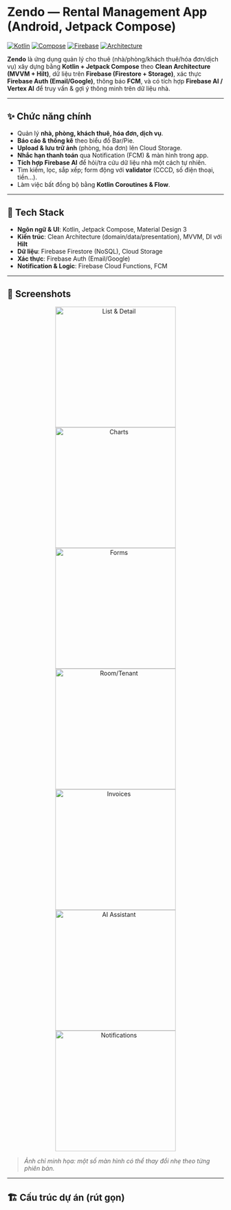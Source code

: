 # Zendo — Rental Management App (Android, Jetpack Compose)

[![Kotlin](https://img.shields.io/badge/Kotlin-1.9+-blue)](#)
[![Compose](https://img.shields.io/badge/Jetpack%20Compose-Material3-brightgreen)](#)
[![Firebase](https://img.shields.io/badge/Firebase-Firestore%20%7C%20Auth%20%7C%20FCM-orange)](#)
[![Architecture](https://img.shields.io/badge/Architecture-Clean%20%7C%20MVVM%20%7C%20DI(Hilt)-purple)](#)

**Zendo** là ứng dụng quản lý cho thuê (nhà/phòng/khách thuê/hóa đơn/dịch vụ) xây dựng bằng **Kotlin + Jetpack Compose** theo **Clean Architecture (MVVM + Hilt)**, dữ liệu trên **Firebase (Firestore + Storage)**, xác thực **Firebase Auth (Email/Google)**, thông báo **FCM**, và có tích hợp **Firebase AI / Vertex AI** để truy vấn & gợi ý thông minh trên dữ liệu nhà.

---

## ✨ Chức năng chính
- Quản lý **nhà, phòng, khách thuê, hóa đơn, dịch vụ**.
- **Báo cáo & thống kê** theo biểu đồ Bar/Pie.
- **Upload & lưu trữ ảnh** (phòng, hóa đơn) lên Cloud Storage.
- **Nhắc hạn thanh toán** qua Notification (FCM) & màn hình trong app.
- **Tích hợp Firebase AI** để hỏi/tra cứu dữ liệu nhà một cách tự nhiên.
- Tìm kiếm, lọc, sắp xếp; form động với **validator** (CCCD, số điện thoại, tiền…).
- Làm việc bất đồng bộ bằng **Kotlin Coroutines & Flow**.

---

## 🧱 Tech Stack
- **Ngôn ngữ & UI**: Kotlin, Jetpack Compose, Material Design 3
- **Kiến trúc**: Clean Architecture (domain/data/presentation), MVVM, DI với **Hilt**
- **Dữ liệu**: Firebase Firestore (NoSQL), Cloud Storage
- **Xác thực**: Firebase Auth (Email/Google)
- **Notification & Logic**: Firebase Cloud Functions, FCM

---

## 📸 Screenshots

<div align="center">
  <img src="https://github.com/user-attachments/assets/8d9e2c0f-053a-4532-b330-403d188c857f" alt="List & Detail" width="280">
  <img src="https://github.com/user-attachments/assets/fb64f6cd-fb09-41c1-9857-acdbf0a0cc40" alt="Charts" width="280">
  <br/>
  <img src="https://github.com/user-attachments/assets/88730595-e6f3-4a35-a380-c69ec4f61180" alt="Forms" width="280">
  <img src="https://github.com/user-attachments/assets/533fb319-6afa-4761-9b43-5b3b1810d0f5" alt="Room/Tenant" width="280">
  <img src="https://github.com/user-attachments/assets/747c33b7-0ecb-4858-b4a3-7051a5bfe187" alt="Invoices" width="280">
  <br/>
  <img src="https://github.com/user-attachments/assets/26e6c29c-b3f1-4104-84b4-88cfd4c090df" alt="AI Assistant" width="280">
  <img src="https://github.com/user-attachments/assets/d39f003d-8b5b-40a9-9c42-71abe723810b" alt="Notifications" width="280">
</div>

> *Ảnh chỉ minh họa: một số màn hình có thể thay đổi nhẹ theo từng phiên bản.*

---

## 🏗️ Cấu trúc dự án (rút gọn)

